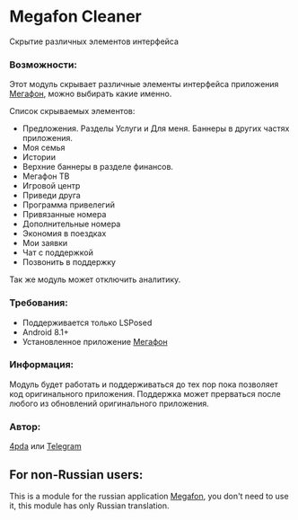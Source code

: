 # Megafon Cleaner
Скрытие различных элементов интерфейса

### Возможности:
Этот модуль скрывает различные элементы интерфейса приложения [Мегафон](https://play.google.com/store/apps/details?id=ru.megafon.mlk), можно выбирать какие именно.

Список скрываемых элементов:
- Предложения. Разделы Услуги и Для меня. Баннеры в других частях приложения.
- Моя семья
- Истории
- Верхние баннеры в разделе финансов.
- Мегафон ТВ
- Игровой центр
- Приведи друга
- Программа привелегий
- Привязанные номера
- Дополнительные номера
- Экономия в поездках
- Мои заявки
- Чат с поддержкой
- Позвонить в поддержку

Так же модуль может отключить аналитику.

### Требования:
- Поддерживается только LSPosed
- Android 8.1+
- Установленное приложение [Мегафон](https://play.google.com/store/apps/details?id=ru.megafon.mlk)

### Информация:
Модуль будет работать и поддерживаться до тех пор пока позволяет код оригинального приложения. Поддержка может прерваться после любого из обновлений оригинального приложения.

### Автор: 
[4pda](https://4pda.to/forum/index.php?showtopic=603033&view=findpost&p=111257541) или [Telegram](https://t.me/Blue_cat1)


## For non-Russian users:
This is a module for the russian application [Megafon](https://play.google.com/store/apps/details?id=ru.megafon.mlk), you don't need to use it, this module has only Russian translation.

